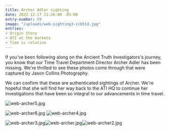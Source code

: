 ```yaml
---
title: Archer Adler sighting
date: 2022-12-17 21:26:00 -05:00
entry-number: 59
image: "/uploads/web-sighting3-ccb51d.jpg"
entries:
- Origin Story
- ATI at the markets
- Time is relative
---
```


If you've been following along on the Ancient Truth Investigators's journey, you know that our Time Travel Department Director Archer Adler has been missing. We're thrilled to see these photos come through that were captured by Jason Collins Photography.

We can confirm that these are authenticated sightings of Archer. We're hopeful that she will find her way back to the ATI HQ to continue her investigations that have been so integral to our advancements in time travel.

![web-archer5.jpg](/uploads/web-archer5.jpg)

![web-archer6.jpg](/uploads/web-archer6.jpg)
![web-archer4.jpg](/uploads/web-archer4.jpg)

![web-archer3.jpg](/uploads/web-archer3.jpg)![web-archer.jpg](/uploads/web-archer.jpg)![web-archer2.jpg](/uploads/web-archer2.jpg)